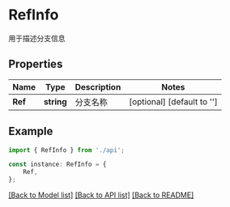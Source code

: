 # RefInfo

用于描述分支信息

## Properties

Name | Type | Description | Notes
------------ | ------------- | ------------- | -------------
**Ref** | **string** | 分支名称 | [optional] [default to '']

## Example

```typescript
import { RefInfo } from './api';

const instance: RefInfo = {
    Ref,
};
```

[[Back to Model list]](../README.md#documentation-for-models) [[Back to API list]](../README.md#documentation-for-api-endpoints) [[Back to README]](../README.md)
